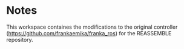 # Notes

This workspace containes the modifications to the original controller (https://github.com/frankaemika/franka_ros) for the REASSEMBLE repository.

